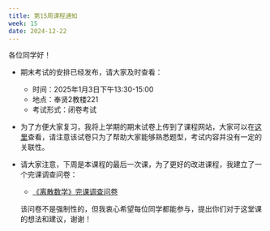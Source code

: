 ```yaml
---
title: 第15周课程通知
week: 15
date: 2024-12-22
---
```


各位同学好！


- 期末考试的安排已经发布，请大家及时查看：
    - 时间：2025年1月3日下午13:30-15:00
    - 地点：奉贤2教楼221
    - 考试形式：闭卷考试
  
- 为了方便大家复习，我将上学期的期末试卷上传到了课程网站，大家可以在[这里](../schdule)查看，请注意该试卷只为了帮助大家能够熟悉题型，考试内容并没有一定的关联性。

- 请大家注意，下周是本课程的最后一次课，为了更好的改进课程，我建立了一个完课调查问卷：

    - [《离散数学》完课调查问卷](https://www.wjx.cn/vm/hACtG0F.aspx)

    该问卷不是强制性的，但我衷心希望每位同学都能参与，提出你们对于这堂课的想法和建议，谢谢！ 

